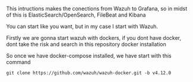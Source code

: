 This intructions makes the conections from Wazuh to Grafana, so in midst of this is ElasticSearch/OpenSearch, FileBeat and Kibana

You can start like you want, but in my case I start with Wazuh.

Firstly we are gonna start wazuh with dockers, if you dont have docker, dont take the risk and search in this repository docker installation

So once we have docker-compose installed, we have start with this command 

``` git clone https://github.com/wazuh/wazuh-docker.git -b v4.12.0 ```
